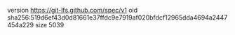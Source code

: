 version https://git-lfs.github.com/spec/v1
oid sha256:519d6ef43d0d81661e37ffdc9e7919af020bfdcf12965dda4694a2447454a229
size 5039
